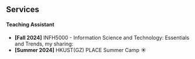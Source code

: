 ## Services

#### Teaching Assistant
- **[Fall 2024]** INFH5000 - Information Science and Technology: Essentials and Trends, my sharing: <a href="{{ site.baseurl }}/assets/files/INFH5000_Pre3.pdf" download><i class="fas fa-file-pdf"></i></a>
- **[Summer 2024]** HKUST(GZ) PLACE Summer Camp ☀️

